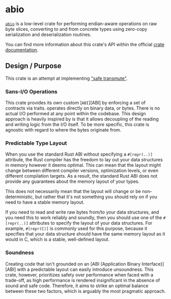 # abio

[`abio`][abio] is a low-level crate for performing endian-aware operations
on raw byte slices, converting to and from concrete types using zero-copy
serialization and deserialization routines. 

You can find more information about this crate's API within the official [crate documentation][crate-docs].

## Design / Purpose

This crate is an attempt at implementing ["safe transmute"][safe-transmute].

### Sans-I/O Operations

This crate provides its own custom [`ABI`][ABI] by enforcing a set of contracts
via traits. operates directly on binary data, or bytes. There is no actual I/O
performed at any point within the codebase. This design approach is heavily
inspired by is that it allows decoupling of the reading and writing logic from
the I/O itself. To be more specific, this crate is agnostic with regard to where
the bytes originate from.

### Predictable Type Layout

When you use the standard Rust ABI without specifying a `#[repr(..)]` attribute, the Rust compiler has the freedom to lay out your data structures in memory however it deems optimal. This can mean that the layout might change between different compiler versions, optimization levels, or even different compilation targets. As a result, the standard Rust ABI does not provide any guarantees about the memory layout of your types.

This does not necessarily mean that the layout will change or be non-deterministic, but rather that it's not something you should rely on if you need to have a stable memory layout.

If you need to read and write raw bytes from/to your data structures, and you need this to work reliably and soundly, then you should use one of the `#[repr(..)]` attributes to specify the layout of your data structures. For example, `#[repr(C)]` is commonly used for this purpose, because it specifies that your data structure should have the same memory layout as it would in C, which is a stable, well-defined layout.

### Soundness

Creating code that isn't grounded on an [ABI (Application Binary Interface)][ABI] with a predictable layout can easily introduce unsoundness. This crate, however, prioritizes safety over performance when faced with a trade-off, as high performance is rendered insignificant in the absence of sound and safe code. Therefore, it aims to strike an optimal balance between these two factors, which is arguably the most pragmatic approach.


[abio]: https://github.com/ellacrity/abio
[crate-docs]: https://docs.rs/abio/latest/src/abio
[safe-transmute]: https://rust-lang.github.io/rfcs/2835-project-safe-transmute.html